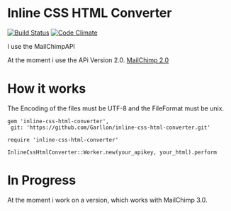 Inline CSS HTML Converter
==
[![Build Status](https://travis-ci.org/Garllon/inline-css-html-converter.svg?branch=master)](https://travis-ci.org/Garllon/inline-css-html-converter)
[![Code Climate](https://codeclimate.com/github/Garllon/inline-css-html-converter.png)](https://codeclimate.com/github/Garllon/inline-css-html-converter)

I use the MailChimpAPI

At the moment i use the APi Version 2.0.
[MailChimp 2.0](https://apidocs.mailchimp.com/api/2.0/helper/inline-css.php)

How it works
===

The Encoding of the files must be UTF-8 and the FileFormat must be unix.

```
gem 'inline-css-html-converter',
 git: 'https://github.com/Garllon/inline-css-html-converter.git'

require 'inline-css-html-converter'
```


```
InlineCssHtmlConverter::Worker.new(your_apikey, your_html).perform
```

In Progress
===
At the moment i work on a version, which works with MailChimp 3.0.
